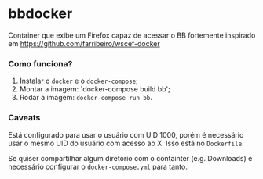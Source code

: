 # bbdocker
Container que exibe um Firefox capaz de acessar o BB fortemente inspirado em https://github.com/farribeiro/wscef-docker

### Como funciona?
1. Instalar o `docker` e o `docker-compose`;
2. Montar a imagem: `docker-compose build bb';
3. Rodar a imagem: `docker-compose run bb`.

### Caveats
Está configurado para usar o usuário com UID 1000, porém é necessário usar o mesmo UID do usuário com acesso ao X. Isso está no `Dockerfile`.

Se quiser compartilhar algum diretório com o containter (e.g. Downloads) é necessário configurar o `docker-compose.yml` para tanto.
